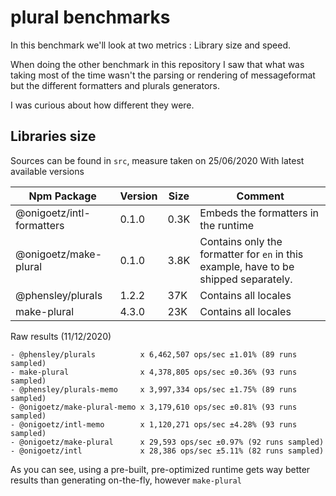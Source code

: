 # plural benchmarks

In this benchmark we'll look at two metrics : Library size and speed.

When doing the other benchmark in this repository I saw that what was taking most of the time wasn't the 
parsing or rendering of messageformat but the different formatters and plurals generators.

I was curious about how different they were.

## Libraries size

Sources can be found in `src`, measure taken on 25/06/2020 With latest available versions

| Npm Package                | Version | Size | Comment                                                                              |
| -------------------------- | ------- | ---- | ------------------------------------------------------------------------------------ |
| @onigoetz/intl-formatters  | 0.1.0   | 0.3K | Embeds the formatters in the runtime                                                 |
| @onigoetz/make-plural      | 0.1.0   | 3.8K | Contains only the formatter for `en` in this example, have to be shipped separately. |
| @phensley/plurals          | 1.2.2   | 37K  | Contains all locales                                                                 |
| make-plural                | 4.3.0   | 23K  | Contains all locales                                                                 |

Raw results (11/12/2020)

```
- @phensley/plurals          x 6,462,507 ops/sec ±1.01% (89 runs sampled)
- make-plural                x 4,378,805 ops/sec ±0.36% (93 runs sampled)
- @phensley/plurals-memo     x 3,997,334 ops/sec ±1.75% (89 runs sampled)
- @onigoetz/make-plural-memo x 3,179,610 ops/sec ±0.81% (93 runs sampled)
- @onigoetz/intl-memo        x 1,120,271 ops/sec ±4.28% (93 runs sampled)
- @onigoetz/make-plural      x 29,593 ops/sec ±0.97% (92 runs sampled)
- @onigoetz/intl             x 28,386 ops/sec ±5.11% (82 runs sampled)
```

As you can see, using a pre-built, pre-optimized runtime gets way better results than generating on-the-fly, however `make-plural`

